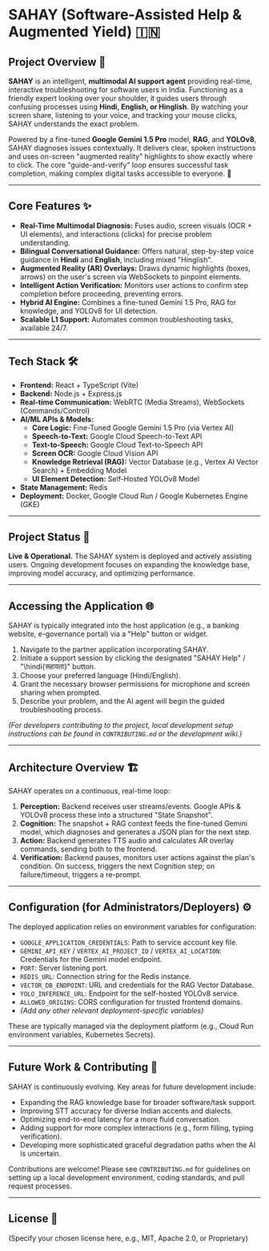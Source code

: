 # SAHAY (Software-Assisted Help & Augmented Yield) 🇮🇳

## Project Overview 📖

**SAHAY** is an intelligent, **multimodal AI support agent** providing real-time, interactive troubleshooting for software users in India. Functioning as a friendly expert looking over your shoulder, it guides users through confusing processes using **Hindi, English, or Hinglish**. By watching your screen share, listening to your voice, and tracking your mouse clicks, SAHAY understands the exact problem.

Powered by a fine-tuned **Google Gemini 1.5 Pro** model, **RAG**, and **YOLOv8**, SAHAY diagnoses issues contextually. It delivers clear, spoken instructions and uses on-screen "augmented reality" highlights to show exactly where to click. The core "guide-and-verify" loop ensures successful task completion, making complex digital tasks accessible to everyone. 🤝



---

## Core Features ✨

* **Real-Time Multimodal Diagnosis:** Fuses audio, screen visuals (OCR + UI elements), and interactions (clicks) for precise problem understanding.
* **Bilingual Conversational Guidance:** Offers natural, step-by-step voice guidance in **Hindi** and **English**, including mixed "Hinglish".
* **Augmented Reality (AR) Overlays:** Draws dynamic highlights (boxes, arrows) on the user's screen via WebSockets to pinpoint elements.
* **Intelligent Action Verification:** Monitors user actions to confirm step completion before proceeding, preventing errors.
* **Hybrid AI Engine:** Combines a fine-tuned Gemini 1.5 Pro, RAG for knowledge, and YOLOv8 for UI detection.
* **Scalable L1 Support:** Automates common troubleshooting tasks, available 24/7.

---

## Tech Stack 🛠️

* **Frontend:** React + TypeScript (Vite)
* **Backend:** Node.js + Express.js
* **Real-time Communication:** WebRTC (Media Streams), WebSockets (Commands/Control)
* **AI/ML APIs & Models:**
    * **Core Logic:** Fine-Tuned Google Gemini 1.5 Pro (via Vertex AI)
    * **Speech-to-Text:** Google Cloud Speech-to-Text API
    * **Text-to-Speech:** Google Cloud Text-to-Speech API
    * **Screen OCR:** Google Cloud Vision API
    * **Knowledge Retrieval (RAG):** Vector Database (e.g., Vertex AI Vector Search) + Embedding Model
    * **UI Element Detection:** Self-Hosted YOLOv8 Model
* **State Management:** Redis
* **Deployment:** Docker, Google Cloud Run / Google Kubernetes Engine (GKE)

---

## Project Status 🚀

**Live & Operational.** The SAHAY system is deployed and actively assisting users. Ongoing development focuses on expanding the knowledge base, improving model accuracy, and optimizing performance.

---

## Accessing the Application 🌐

SAHAY is typically integrated into the host application (e.g., a banking website, e-governance portal) via a "Help" button or widget.

1.  Navigate to the partner application incorporating SAHAY.
2.  Initiate a support session by clicking the designated "SAHAY Help" / "\hindi{सहायता}" button.
3.  Choose your preferred language (Hindi/English).
4.  Grant the necessary browser permissions for microphone and screen sharing when prompted.
5.  Describe your problem, and the AI agent will begin the guided troubleshooting process.

*(For developers contributing to the project, local development setup instructions can be found in `CONTRIBUTING.md` or the development wiki.)*

---

## Architecture Overview 🏗️

SAHAY operates on a continuous, real-time loop:

1.  **Perception:** Backend receives user streams/events. Google APIs & YOLOv8 process these into a structured "State Snapshot".
2.  **Cognition:** The snapshot + RAG context feeds the fine-tuned Gemini model, which diagnoses and generates a JSON plan for the next step.
3.  **Action:** Backend generates TTS audio and calculates AR overlay commands, sending both to the frontend.
4.  **Verification:** Backend pauses, monitors user actions against the plan's condition. On success, triggers the next Cognition step; on failure/timeout, triggers a re-prompt.



---

## Configuration (for Administrators/Deployers) ⚙️

The deployed application relies on environment variables for configuration:

* `GOOGLE_APPLICATION_CREDENTIALS`: Path to service account key file.
* `GEMINI_API_KEY` / `VERTEX_AI_PROJECT_ID` / `VERTEX_AI_LOCATION`: Credentials for the Gemini model endpoint.
* `PORT`: Server listening port.
* `REDIS_URL`: Connection string for the Redis instance.
* `VECTOR_DB_ENDPOINT`: URL and credentials for the RAG Vector Database.
* `YOLO_INFERENCE_URL`: Endpoint for the self-hosted YOLOv8 service.
* `ALLOWED_ORIGINS`: CORS configuration for trusted frontend domains.
* *(Add any other relevant deployment-specific variables)*

These are typically managed via the deployment platform (e.g., Cloud Run environment variables, Kubernetes Secrets).

---

## Future Work & Contributing 🚀

SAHAY is continuously evolving. Key areas for future development include:

* Expanding the RAG knowledge base for broader software/task support.
* Improving STT accuracy for diverse Indian accents and dialects.
* Optimizing end-to-end latency for a more fluid conversation.
* Adding support for more complex interactions (e.g., form filling, typing verification).
* Developing more sophisticated graceful degradation paths when the AI is uncertain.

Contributions are welcome! Please see `CONTRIBUTING.md` for guidelines on setting up a local development environment, coding standards, and pull request processes.

---

## License 📜

(Specify your chosen license here, e.g., MIT, Apache 2.0, or Proprietary)
